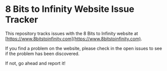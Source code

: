 # 8 Bits to Infinity Website Issue Tracker

This repository tracks issues with the 8 Bits to Infinity website at [https://www.8bitstoinfinity.com](https://www.8bitstoinfinity.com).

If you find a problem on the website, please check in the open issues to see if the problem has been discovered.

If not, go ahead and report it!
